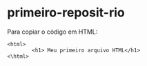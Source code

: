 # primeiro-reposit-rio

Para copiar o código em HTML:
```
<html>
        <h1> Meu primeiro arquivo HTML</h1>
<\html>
```
